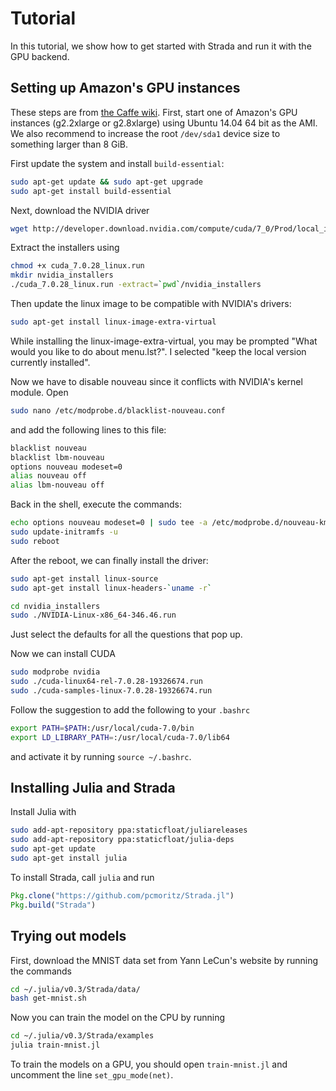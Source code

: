 # Tutorial

In this tutorial, we show how to get started with Strada and run it with the GPU backend.

## Setting up Amazon's GPU instances

These steps are from [the Caffe wiki](https://github.com/BVLC/caffe/wiki/Install-Caffe-on-EC2-from-scratch-%28Ubuntu,-CUDA-7,-cuDNN%29). First, start one of Amazon's GPU instances (g2.2xlarge or g2.8xlarge) using Ubuntu 14.04 64 bit as the AMI. We also recommend to increase the root `/dev/sda1` device size to something larger than 8 GiB.

First update the system and install `build-essential`:

```bash
sudo apt-get update && sudo apt-get upgrade
sudo apt-get install build-essential
```

Next, download the NVIDIA driver

```bash
wget http://developer.download.nvidia.com/compute/cuda/7_0/Prod/local_installers/cuda_7.0.28_linux.run
```

Extract the installers using

```bash
chmod +x cuda_7.0.28_linux.run
mkdir nvidia_installers
./cuda_7.0.28_linux.run -extract=`pwd`/nvidia_installers
```

Then update the linux image to be compatible with NVIDIA's drivers:

```bash
sudo apt-get install linux-image-extra-virtual
```

While installing the linux-image-extra-virtual, you may be prompted "What would you like to do about menu.lst?". I selected "keep the local version currently installed".

Now we have to disable nouveau since it conflicts with NVIDIA's kernel module. Open

```bash
sudo nano /etc/modprobe.d/blacklist-nouveau.conf
```

and add the following lines to this file:

```bash
blacklist nouveau
blacklist lbm-nouveau
options nouveau modeset=0
alias nouveau off
alias lbm-nouveau off
```

Back in the shell, execute the commands:

```bash
echo options nouveau modeset=0 | sudo tee -a /etc/modprobe.d/nouveau-kms.conf
sudo update-initramfs -u
sudo reboot
```

After the reboot, we can finally install the driver:

```bash
sudo apt-get install linux-source
sudo apt-get install linux-headers-`uname -r`

cd nvidia_installers
sudo ./NVIDIA-Linux-x86_64-346.46.run
```

Just select the defaults for all the questions that pop up.

Now we can install CUDA

```bash
sudo modprobe nvidia
sudo ./cuda-linux64-rel-7.0.28-19326674.run
sudo ./cuda-samples-linux-7.0.28-19326674.run
```

Follow the suggestion to add the following to your `.bashrc`

```bash
export PATH=$PATH:/usr/local/cuda-7.0/bin
export LD_LIBRARY_PATH=:/usr/local/cuda-7.0/lib64
```

and activate it by running `source ~/.bashrc`.

## Installing Julia and Strada

Install Julia with

```bash
sudo add-apt-repository ppa:staticfloat/juliareleases
sudo add-apt-repository ppa:staticfloat/julia-deps
sudo apt-get update
sudo apt-get install julia
```

To install Strada, call `julia` and run

```julia
Pkg.clone("https://github.com/pcmoritz/Strada.jl")
Pkg.build("Strada")
```

## Trying out models

First, download the MNIST data set from Yann LeCun's website by running the commands

```bash
cd ~/.julia/v0.3/Strada/data/
bash get-mnist.sh
```

Now you can train the model on the CPU by running

```bash
cd ~/.julia/v0.3/Strada/examples
julia train-mnist.jl
```

To train the models on a GPU, you should open `train-mnist.jl` and uncomment the line `set_gpu_mode(net)`.
